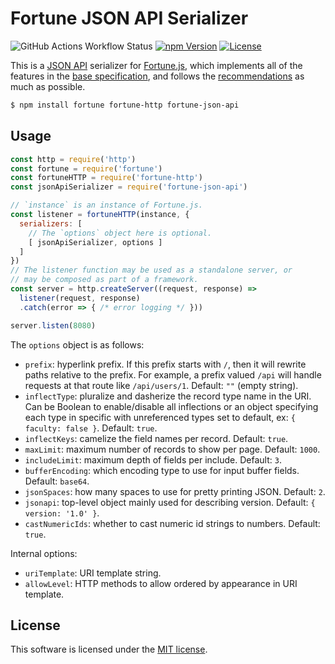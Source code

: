 # Fortune JSON API Serializer

![GitHub Actions Workflow Status](https://img.shields.io/github/actions/workflow/status/fortunejs/fortune-json-api/test.yml)
[![npm Version](https://img.shields.io/npm/v/fortune-json-api.svg?style=flat-square)](https://www.npmjs.com/package/fortune-json-api)
[![License](https://img.shields.io/npm/l/fortune-json-api.svg?style=flat-square)](https://raw.githubusercontent.com/fortunejs/fortune-json-api/master/LICENSE)

This is a [JSON API](http://jsonapi.org) serializer for [Fortune.js](http://fortune.js.org/), which implements all of the features in the [base specification](http://jsonapi.org/format/), and follows the [recommendations](http://jsonapi.org/recommendations/) as much as possible.

```sh
$ npm install fortune fortune-http fortune-json-api
```


## Usage

```js
const http = require('http')
const fortune = require('fortune')
const fortuneHTTP = require('fortune-http')
const jsonApiSerializer = require('fortune-json-api')

// `instance` is an instance of Fortune.js.
const listener = fortuneHTTP(instance, {
  serializers: [
    // The `options` object here is optional.
    [ jsonApiSerializer, options ]
  ]
})
// The listener function may be used as a standalone server, or
// may be composed as part of a framework.
const server = http.createServer((request, response) =>
  listener(request, response)
  .catch(error => { /* error logging */ }))

server.listen(8080)
```

The `options` object is as follows:

- `prefix`: hyperlink prefix. If this prefix starts with `/`, then it will rewrite paths relative to the prefix. For example, a prefix valued `/api` will handle requests at that route like `/api/users/1`. Default: `""` (empty string).
- `inflectType`: pluralize and dasherize the record type name in the URI. Can be Boolean to enable/disable all inflections or an object specifying each type in specific with unreferenced types set to default, ex: `{ faculty: false }`. Default: `true`.
- `inflectKeys`: camelize the field names per record. Default: `true`.
- `maxLimit`: maximum number of records to show per page. Default: `1000`.
- `includeLimit`: maximum depth of fields per include. Default: `3`.
- `bufferEncoding`: which encoding type to use for input buffer fields. Default: `base64`.
- `jsonSpaces`: how many spaces to use for pretty printing JSON. Default: `2`.
- `jsonapi`: top-level object mainly used for describing version. Default: `{ version: '1.0' }`.
- `castNumericIds`: whether to cast numeric id strings to numbers. Default: `true`.

Internal options:

- `uriTemplate`: URI template string.
- `allowLevel`: HTTP methods to allow ordered by appearance in URI template.


## License

This software is licensed under the [MIT license](https://raw.githubusercontent.com/fortunejs/fortune-json-api/master/LICENSE).

